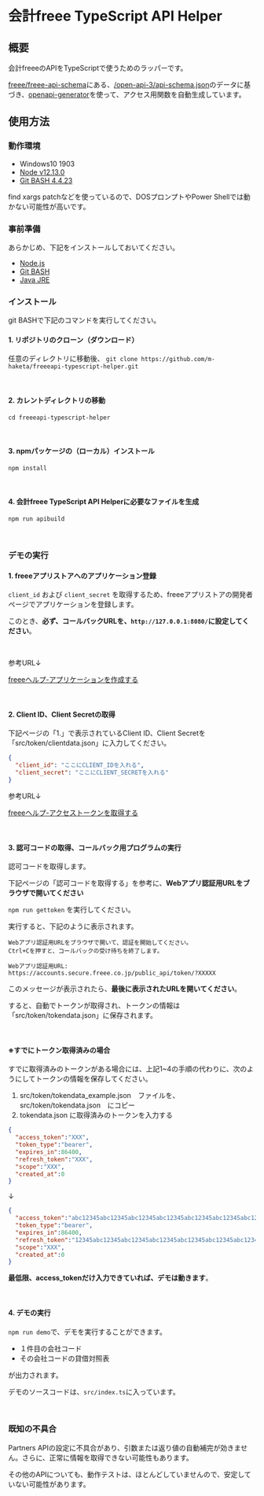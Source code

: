 # 会計freee TypeScript API Helper
## 概要
会計freeeのAPIをTypeScriptで使うためのラッパーです。

[freee/freee-api-schema](https://github.com/freee/freee-api-schema/)にある、[/open-api-3/api-schema.json](https://github.com/freee/freee-api-schema/tree/master/open-api-3)のデータに基づき、[openapi-generator](https://github.com/OpenAPITools/openapi-generator)を使って、アクセス用関数を自動生成しています。

## 使用方法
### 動作環境
- Windows10 1903
- [Node v12.13.0](https://nodejs.org/ja/)
- [Git BASH 4.4.23](https://gitforwindows.org/)

find xargs patchなどを使っているので、DOSプロンプトやPower Shellでは動かない可能性が高いです。

### 事前準備
あらかじめ、下記をインストールしておいてください。

- [Node.js](https://nodejs.org/ja/)
- [Git BASH](https://gitforwindows.org/)
- [Java JRE](https://java.com/ja/download/)

### インストール

git BASHで下記のコマンドを実行してください。

#### 1. リポジトリのクローン（ダウンロード）
任意のディレクトリに移動後、
`git clone https://github.com/m-haketa/freeeapi-typescript-helper.git`

<br>

#### 2. カレントディレクトリの移動
`cd freeeapi-typescript-helper`

<br>

#### 3. npmパッケージの（ローカル）インストール
`npm install`

<br>

#### 4. 会計freee TypeScript API Helperに必要なファイルを生成 
`npm run apibuild`

<br>

### デモの実行

#### 1. freeeアプリストアへのアプリケーション登録

`client_id` および `client_secret` を取得するため、freeeアプリストアの開発者ページでアプリケーションを登録します。

このとき、**必ず、コールバックURLを、`http://127.0.0.1:8080/`に設定してください**。

<br >

参考URL↓

[freeeヘルプ-アプリケーションを作成する](https://app.secure.freee.co.jp/developers/tutorials/2-%E3%82%A2%E3%83%97%E3%83%AA%E3%82%B1%E3%83%BC%E3%82%B7%E3%83%A7%E3%83%B3%E3%82%92%E4%BD%9C%E6%88%90%E3%81%99%E3%82%8B)

<br>

#### 2. Client ID、Client Secretの取得

下記ページの「1.」で表示されているClient ID、Client Secretを「src/token/clientdata.json」に入力してください。

``` json src/token/clientiddata.json
{
  "client_id": "ここにCLIENT_IDを入れる",
  "client_secret": "ここにCLIENT_SECRETを入れる"
}

```

参考URL↓

[freeeヘルプ-アクセストークンを取得する](https://app.secure.freee.co.jp/developers/tutorials/3-アクセストークンを取得する#認可コードを取得する)

<br>

#### 3. 認可コードの取得、コールバック用プログラムの実行
認可コードを取得します。

下記ページの「認可コードを取得する」を参考に、**Webアプリ認証用URLをブラウザで開いてください**

`npm run gettoken` を実行してください。

実行すると、下記のように表示されます。

```
Webアプリ認証用URLをブラウザで開いて、認証を開始してください。
Ctrl+Cを押すと、コールバックの受け待ちを終了します。

Webアプリ認証用URL:
https://accounts.secure.freee.co.jp/public_api/token/?XXXXX
```

このメッセージが表示されたら、**最後に表示されたURLを開いてください**。

すると、自動でトークンが取得され、トークンの情報は「src/token/tokendata.json」に保存されます。

<br>

#### ※すでにトークン取得済みの場合
すでに取得済みのトークンがある場合には、上記1~4の手順の代わりに、次のようにしてトークンの情報を保存してください。

1. src/token/tokendata_example.json　ファイルを、src/token/tokendata.json　にコピー
2. tokendata.json に取得済みのトークンを入力する

``` json src/token/tokendata.json
{
  "access_token":"XXX",
  "token_type":"bearer",
  "expires_in":86400,
  "refresh_token":"XXX",
  "scope":"XXX",
  "created_at":0
}
```
↓
``` json src/token/tokendata.json
{
  "access_token":"abc12345abc12345abc12345abc12345abc12345abc12345abc12345abc12345",
  "token_type":"bearer",
  "expires_in":86400,
  "refresh_token":"12345abc12345abc12345abc12345abc12345abc12345abc12345abc12345abc",
  "scope":"XXX",
  "created_at":0
}
```

**最低限、access_tokenだけ入力できていれば、デモは動きます**。

<br>

#### 4. デモの実行

`npm run demo`で、デモを実行することができます。

- １件目の会社コード
- その会社コードの貸借対照表

が出力されます。

デモのソースコードは、`src/index.ts`に入っています。

<br>

### 既知の不具合

Partners APIの設定に不具合があり、引数または返り値の自動補完が効きません。さらに、正常に情報を取得できない可能性もあります。

その他のAPIについても、動作テストは、ほとんどしていませんので、安定していない可能性があります。